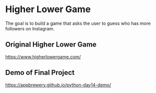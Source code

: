 # Higher Lower Game

The goal is to build a game that asks the user to guess who has more followers on Instagram.

## Original Higher Lower Game
https://www.higherlowergame.com/

## Demo of Final Project
https://appbrewery.github.io/python-day14-demo/